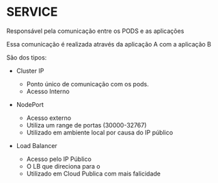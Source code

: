 # SERVICE

Responsável pela comunicação entre os PODS e as aplicações

Essa comunicação é realizada através da aplicação A com a aplicação B

São dos tipos:

- Cluster IP
    - Ponto único de comunicação com os pods.
    - Acesso Interno

- NodePort
    - Acesso externo
    - Utiliza um range de portas (30000-32767)
    - Utilizado em ambiente local por causa do IP público

- Load Balancer
    - Acesso pelo IP Público
    - O LB que direciona para o
    - Utilizado em Cloud Publica com mais falicidade